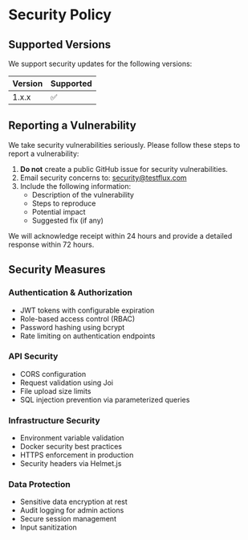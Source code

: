 # Security Policy

## Supported Versions

We support security updates for the following versions:

| Version | Supported          |
| ------- | ------------------ |
| 1.x.x   | :white_check_mark: |

## Reporting a Vulnerability

We take security vulnerabilities seriously. Please follow these steps to report a vulnerability:

1. **Do not** create a public GitHub issue for security vulnerabilities.
2. Email security concerns to: security@testflux.com
3. Include the following information:
   - Description of the vulnerability
   - Steps to reproduce
   - Potential impact
   - Suggested fix (if any)

We will acknowledge receipt within 24 hours and provide a detailed response within 72 hours.

## Security Measures

### Authentication & Authorization
- JWT tokens with configurable expiration
- Role-based access control (RBAC)
- Password hashing using bcrypt
- Rate limiting on authentication endpoints

### API Security
- CORS configuration
- Request validation using Joi
- File upload size limits
- SQL injection prevention via parameterized queries

### Infrastructure Security
- Environment variable validation
- Docker security best practices
- HTTPS enforcement in production
- Security headers via Helmet.js

### Data Protection
- Sensitive data encryption at rest
- Audit logging for admin actions
- Secure session management
- Input sanitization
